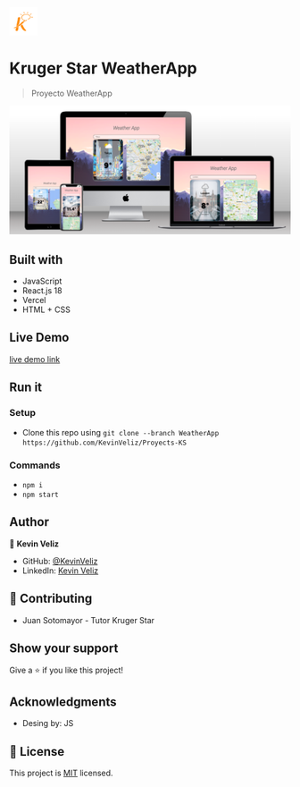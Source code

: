 <img src="src/Assets/logo.png" height="50px"/>

# Kruger Star WeatherApp

> Proyecto WeatherApp

<img src="src/Assets/mockup.png" width="800px"/>

## Built with 

- JavaScript 
- React.js 18
- Vercel
- HTML + CSS

## Live Demo

[live demo link](https://weather-ks.vercel.app/)

## Run it
 ### Setup
 - Clone this repo using `git clone --branch WeatherApp https://github.com/KevinVeliz/Proyects-KS`
 ### Commands
 - `npm i` 
 - `npm start`
## Author
👤 **Kevin Veliz**
- GitHub: [@KevinVeliz](https://github.com/KevinVeliz)
- LinkedIn: [Kevin Veliz](https://www.linkedin.com/in/kevin-veliz-b747a0206/)
## 🤝 Contributing
- Juan Sotomayor - Tutor Kruger Star

## Show your support
Give a ⭐ if you like this project!
## Acknowledgments
- Desing by: JS

## 📝 License
This project is [MIT](./MIT.md) licensed.